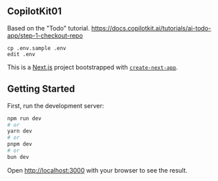 ## CopilotKit01

Based on the "Todo" tutorial.
https://docs.copilotkit.ai/tutorials/ai-todo-app/step-1-checkout-repo

```
cp .env.sample .env
edit .env
```

This is a [Next.js](https://nextjs.org/) project bootstrapped
with [`create-next-app`](https://github.com/vercel/next.js/tree/canary/packages/create-next-app).

## Getting Started

First, run the development server:

```bash
npm run dev
# or
yarn dev
# or
pnpm dev
# or
bun dev
```

Open [http://localhost:3000](http://localhost:3000) with your browser to see the result.
